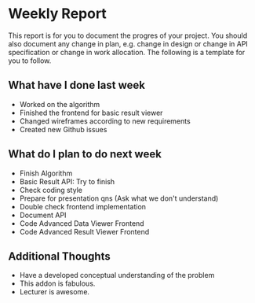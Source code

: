 # Weekly Report

This report is for you to document the progres of your project. You should also document any change in plan, e.g. change in design or change in API specification or change in work allocation. The following is a template for you to follow.

## What have I done last week

-   Worked on the algorithm
-   Finished the frontend for basic result viewer
-   Changed wireframes according to new requirements
-   Created new Github issues

## What do I plan to do next week

-   Finish Algorithm
-   Basic Result API: Try to finish
-   Check coding style
-   Prepare for presentation qns (Ask what we don't understand)
-   Double check frontend implementation 
-   Document API
-   Code Advanced Data Viewer Frontend
-   Code Advanced Result Viewer Frontend

## Additional Thoughts

-   Have a developed conceptual understanding of the problem
-   This addon is fabulous.
-   Lecturer is awesome.
